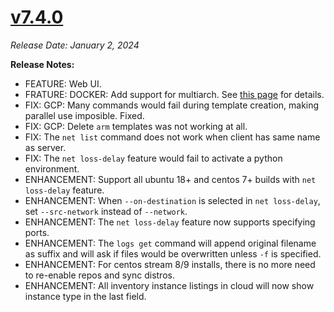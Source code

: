 # [v7.4.0](https://github.com/aerospike/aerolab/releases/tag/7.4.0)

_Release Date: January 2, 2024_

**Release Notes:**
* FEATURE: Web UI.
* FRATURE: DOCKER: Add support for multiarch. See [this page](https://github.com/aerospike/aerolab/tree/master/docs/docker_multiarch.md) for details.
* FIX: GCP: Many commands would fail during template creation, making parallel use imposible. Fixed.
* FIX: GCP: Delete `arm` templates was not working at all.
* FIX: The `net list` command does not work when client has same name as server.
* FIX: The `net loss-delay` feature would fail to activate a python environment.
* ENHANCEMENT: Support all ubuntu 18+ and centos 7+ builds with `net loss-delay` feature.
* ENHANCEMENT: When `--on-destination` is selected in `net loss-delay`, set `--src-network` instead of `--network`.
* ENHANCEMENT: The `net loss-delay` feature now supports specifying ports.
* ENHANCEMENT: The `logs get` command will append original filename as suffix and will ask if files would be overwritten unless `-f` is specified.
* ENHANCEMENT: For centos stream 8/9 installs, there is no more need to re-enable repos and sync distros.
* ENHANCEMENT: All inventory instance listings in cloud will now show instance type in the last field.
